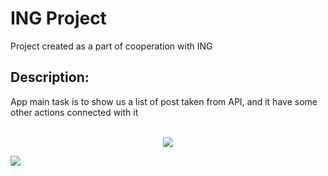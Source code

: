 # ING Project 
Project created as a part of cooperation with ING 

## Description:
App main task is to show us a list of post taken from API, and it have some other actions connected with it

<p align="center" >
  <br>
  <img src="https://media.giphy.com/media/KDK30K8CKhXvAatyxS/giphy.gif">
</p>

![](ing_project.gif)
